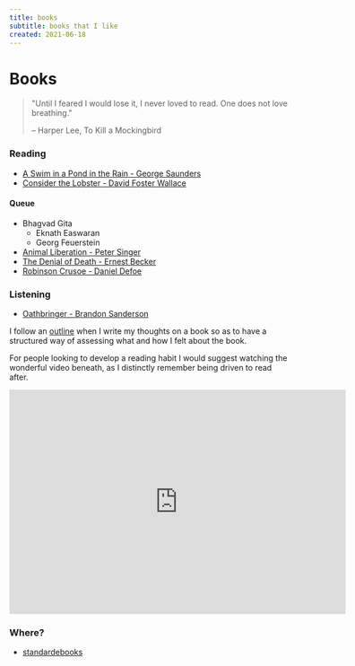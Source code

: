 ```yaml
---
title: books
subtitle: books that I like
created: 2021-06-18
---
```


# Books

> "Until I feared I would lose it, I never loved to read. One does not
> love breathing."
>
> – Harper Lee, To Kill a Mockingbird

### Reading

- [A Swim in a Pond in the Rain - George Saunders](https://www.librarything.com/work/25271707)
- [Consider the Lobster - David Foster Wallace](https://www.librarything.com/work/29603)

#### Queue

- Bhagvad Gita
    - Eknath Easwaran
    - Georg Feuerstein
- [Animal Liberation - Peter Singer](https://www.librarything.com/work/88544)
- [The Denial of Death - Ernest Becker](https://www.librarything.com/work/73787)
- [Robinson Crusoe - Daniel Defoe](https://standardebooks.org/ebooks/daniel-defoe/the-life-and-adventures-of-robinson-crusoe)

### Listening

- [Oathbringer - Brandon Sanderson](https://www.graphicaudiointernational.net/the-stormlight-archive-3-download-series-set.html)

I follow an [outline](book_outline.html) when I write my thoughts on a
book so as to have a structured way of assessing what and how I felt
about the book.

For people looking to develop a reading habit I would suggest watching
the wonderful video beneath, as I distinctly remember being driven to
read after.

<iframe src="https://www.youtube.com/embed/lIW5jBrrsS0" frameborder="0"
allow="accelerometer; autoplay; encrypted-media; gyroscope;
picture-in-picture" width=600 height=400
allowfullscreen></iframe>

### Where?

- [standardebooks](https://standardebooks.org/)
